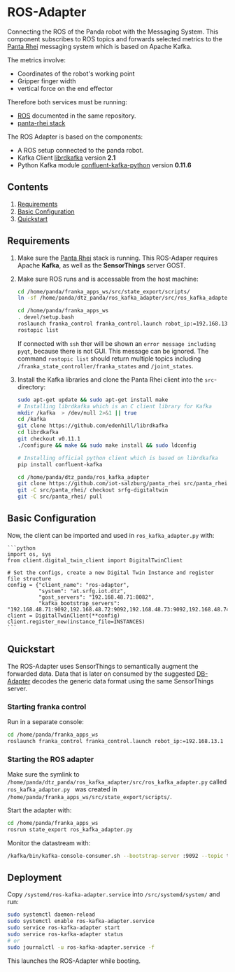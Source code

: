 # ROS-Adapter
Connecting the ROS of the Panda robot with the Messaging System.
This component subscribes to ROS topics and forwards selected metrics to the [Panta Rhei](https://github.com/iot-salzburg/panta_rhei) messaging system which is based on
Apache Kafka.

The metrics involve:
* Coordinates of the robot's working point
* Gripper finger width
* vertical force on the end effector

Therefore both services must be running:
* [ROS](https://github.com/iot-salzburg/dtz_panda) documented in the same repository.
* [panta-rhei stack](https://github.com/iot-salzburg/panta_rhei)


The ROS Adapter is based on the components:
* A ROS setup connected to the panda robot.
* Kafka Client [librdkafka](https://github.com/geeknam/docker-confluent-python) version **2.1**
* Python Kafka module [confluent-kafka-python](https://github.com/confluentinc/confluent-kafka-python) 
version **0.11.6**


## Contents

1. [Requirements](#requirements)
2. [Basic Configuration](#basic-configuration)
3. [Quickstart](#quickstart)


## Requirements

1.  Make sure the [Panta Rhei](https://github.com/iot-salzburg/panta_rhei) stack is running.
    This ROS-Adaper requires Apache **Kafka**, as well as the **SensorThings** server GOST.
2.  Make sure ROS runs and is accessable from the host machine:

    ```bash
    cd /home/panda/franka_apps_ws/src/state_export/scripts/
    ln -sf /home/panda/dtz_panda/ros_kafka_adapter/src/ros_kafka_adapter.py ros_kafka_adapter.py

    cd /home/panda/franka_apps_ws
    . devel/setup.bash
    roslaunch franka_control franka_control.launch robot_ip:=192.168.13.1
    rostopic list
    ```
    If connected with `ssh` ther will be shown an `error message including pyqt`, because there is not GUI. This message can be ignored.
    The command `rostopic list` should return multiple topics including `/franka_state_controller/franka_states` and `/joint_states`.


3.  Install the Kafka libraries and clone the Panta Rhei client into the `src`-directory:
    
    ```bash
    sudo apt-get update && sudo apt-get install make
    # Installing librdkafka which is an C client library for Kafka
    mkdir /kafka  > /dev/null 2>&1 || true
    cd /kafka
    git clone https://github.com/edenhill/librdkafka
    cd librdkafka
    git checkout v0.11.1
    ./configure && make && sudo make install && sudo ldconfig

    # Installing official python client which is based on librdkafka
    pip install confluent-kafka

    cd /home/panda/dtz_panda/ros_kafka_adapter
    git clone https://github.com/iot-salzburg/panta_rhei src/panta_rhei > /dev/null 2>&1 || echo "Repo already exists"
    git -C src/panta_rhei/ checkout srfg-digitaltwin
    git -C src/panta_rhei/ pull
    ```

## Basic Configuration
Now, the client can be imported and used in `ros_kafka_adapter.py` with:
    
    ```python
    import os, sys
    from client.digital_twin_client import DigitalTwinClient

    # Set the configs, create a new Digital Twin Instance and register file structure
    config = {"client_name": "ros-adapter",
              "system": "at.srfg.iot.dtz",
              "gost_servers": "192.168.48.71:8082",
              "kafka_bootstrap_servers": "192.168.48.71:9092,192.168.48.72:9092,192.168.48.73:9092,192.168.48.74:9092,192.168.48.75:9092"}
    client = DigitalTwinClient(**config)
    client.register_new(instance_file=INSTANCES)
    ```
    
## Quickstart

The ROS-Adapter uses SensorThings to semantically augment
the forwarded data. Data that is later on consumed by the
suggested [DB-Adapter](https://github.com/iot-salzburg/DB-Adapter/)
decodes the generic data format using the same SensorThings server.

### Starting franka control

Run in a separate console:

```bash
cd /home/panda/franka_apps_ws
roslaunch franka_control franka_control.launch robot_ip:=192.168.13.1
```
    
### Starting the ROS adapter

Make sure the symlink to `/home/panda/dtz_panda/ros_kafka_adapter/src/ros_kafka_adapter.py` 
called `ros_kafka_adapter.py ` was created in `/home/panda/franka_apps_ws/src/state_export/scripts/`.

Start the adapter with:

```bash
cd /home/panda/franka_apps_ws
rosrun state_export ros_kafka_adapter.py 
```

Monitor the datastream with:
```bash
/kafka/bin/kafka-console-consumer.sh --bootstrap-server :9092 --topic test-topic.data
```

## Deployment

Copy `/systemd/ros-kafka-adapter.service` into `/src/systemd/system/` and run:

```bash
sudo systemctl daemon-reload
sudo systemctl enable ros-kafka-adapter.service
sudo service ros-kafka-adapter start
sudo service ros-kafka-adapter status
# or
sudo journalctl -u ros-kafka-adapter.service -f
```

This launches the ROS-Adapter while booting.
